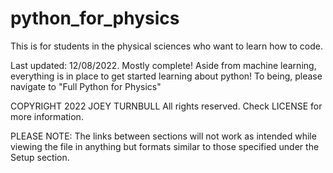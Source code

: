 # python_for_physics
This is for students in the physical sciences who want to learn how to code.

Last updated: 12/08/2022. Mostly complete! Aside from machine learning, everything is in place to get started learning about python! To being, please navigate to "Full Python for Physics"

COPYRIGHT 2022 JOEY TURNBULL
All rights reserved. Check LICENSE for more information.

PLEASE NOTE:
The links between sections will not work as intended while viewing the file in anything but formats similar to those specified under the Setup section. 
